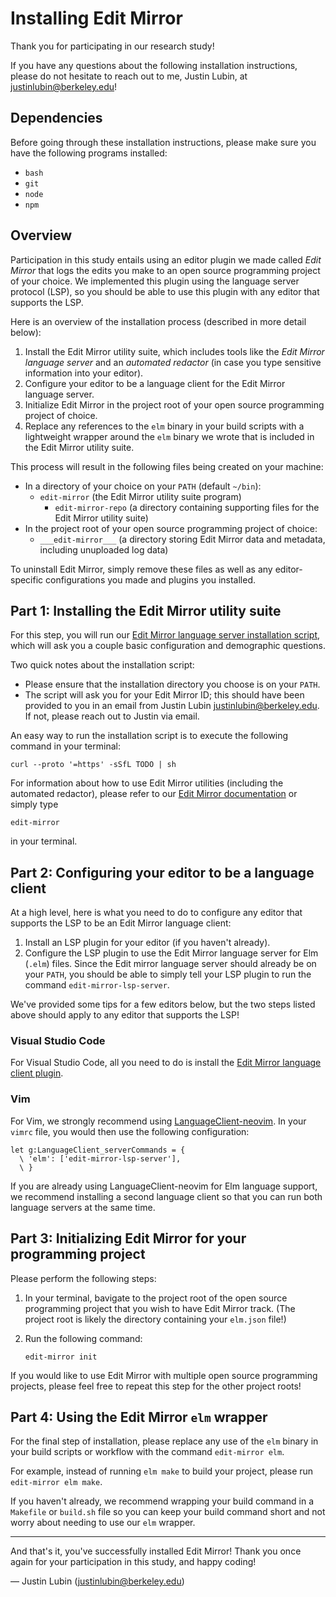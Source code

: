 # Installing Edit Mirror

Thank you for participating in our research study!

If you have any questions about the following installation instructions, please
do not hesitate to reach out to me, Justin Lubin, at
[justinlubin@berkeley.edu](mailto:////justinlubin@berkeley.edu)!

## Dependencies

Before going through these installation instructions, please make sure you have
the following programs installed:

- `bash`
- `git`
- `node`
- `npm`

## Overview

Participation in this study entails using an editor plugin we made called _Edit
Mirror_ that logs the edits you make to an open source programming project of
your choice. We implemented this plugin using the language server protocol
(LSP), so you should be able to use this plugin with any editor that supports
the LSP.

Here is an overview of the installation process (described in more detail
below):

1. Install the Edit Mirror utility suite, which includes tools like the
   _Edit Mirror language server_ and an _automated redactor_ (in case you type
   sensitive information into your editor).
2. Configure your editor to be a language client for the Edit Mirror language
   server.
3. Initialize Edit Mirror in the project root of your open source programming
   project of choice.
4. Replace any references to the `elm` binary in your build scripts with a
   lightweight wrapper around the `elm` binary we wrote that is included in the
  Edit Mirror utility suite.

This process will result in the following files being created on your machine:

- In a directory of your choice on your `PATH` (default `~/bin`):
  - `edit-mirror` (the Edit Mirror utility suite program)
	- `edit-mirror-repo` (a directory containing supporting files for the Edit
    Mirror utility suite)
- In the project root of your open source programming project of choice:
	- `___edit-mirror___` (a directory storing Edit Mirror data and metadata,
    including unuploaded log data)

To uninstall Edit Mirror, simply remove these files as well as any
editor-specific configurations you made and plugins you installed.

## Part 1: Installing the Edit Mirror utility suite

For this step, you will run our [Edit Mirror language server installation
script](TODO), which will ask you a couple basic configuration and demographic
questions.

Two quick notes about the installation script:

*   Please ensure that the installation directory you choose is on your `PATH`.
*   The script will ask you for your Edit Mirror ID; this should have been
    provided to you in an email from Justin Lubin
		[justinlubin@berkeley.edu](mailto:////justinlubin@berkeley.edu).
		If not, please reach out to Justin via email.

An easy way to run the installation script is to execute the following command
in your terminal:

    curl --proto '=https' -sSfL TODO | sh

For information about how to use Edit Mirror utilities (including the automated
redactor), please refer to our [Edit Mirror documentation](TODO) or simply type

    edit-mirror

in your terminal.

## Part 2: Configuring your editor to be a language client

At a high level, here is what you need to do to configure any editor that
supports the LSP to be an Edit Mirror language client:

1. Install an LSP plugin for your editor (if you haven't already).
2. Configure the LSP plugin to use the Edit Mirror language server for Elm
	 (`.elm`) files. Since the Edit mirror language server should already be on
	 your `PATH`, you should be able to simply tell your LSP plugin to run the
   command `edit-mirror-lsp-server`.

We've provided some tips for a few editors below, but the two steps listed
above should apply to any editor that supports the LSP!

### Visual Studio Code

For Visual Studio Code, all you need to do is install the
[Edit Mirror language client plugin](https://marketplace.visualstudio.com/items?itemName=plait-lab.edit-mirror).

### Vim

For Vim, we strongly recommend using
[LanguageClient-neovim](https://github.com/autozimu/LanguageClient-neovim).
In your `vimrc` file, you would then use the following configuration:

    let g:LanguageClient_serverCommands = {
      \ 'elm': ['edit-mirror-lsp-server'],
      \ }

If you are already using LanguageClient-neovim for Elm language support, we
recommend installing a second language client so that you can run both language
servers at the same time.

## Part 3: Initializing Edit Mirror for your programming project

Please perform the following steps:

1. In your terminal, bavigate to the project root of the open source
	 programming project that you wish to have Edit Mirror track. (The project
   root is likely the directory containing your `elm.json` file!)
2. Run the following command:

       edit-mirror init

If you would like to use Edit Mirror with multiple open source programming
projects, please feel free to repeat this step for the other project roots!

## Part 4: Using the Edit Mirror `elm` wrapper

For the final step of installation, please replace any use of the `elm` binary
in your build scripts or workflow with the command `edit-mirror elm`.

For example, instead of running `elm make` to build your project, please run
`edit-mirror elm make`.

If you haven't already, we recommend wrapping your build command in a
`Makefile` or `build.sh` file so you can keep your build command short and not
worry about needing to use our `elm` wrapper.

---

And that's it, you've successfully installed Edit Mirror! Thank you once again
for your participation in this study, and happy coding!

— Justin Lubin
([justinlubin@berkeley.edu](mailto:////justinlubin@berkeley.edu))
